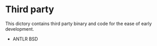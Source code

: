 # Third party

This dictory contains third party binary and code for the ease of early development.

- ANTLR BSD
